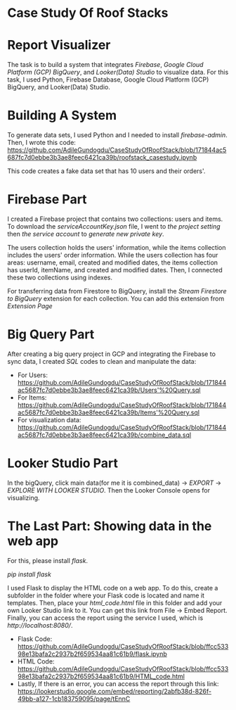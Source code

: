 # Case Study Of Roof Stacks

# Report Visualizer

The task is to build a system that integrates *Firebase*, *Google Cloud Platform (GCP) BigQuery*, and *Looker(Data) Studio* to visualize data. For this task, I used Python, Firebase Database, Google Cloud Platform (GCP) BigQuery, and Looker(Data) Studio.

# Building A System

To generate data sets, I used Python and I needed to install *firebase-admin*. Then, I wrote this code:
https://github.com/AdileGundogdu/CaseStudyOfRoofStack/blob/171844ac5687fc7d0ebbe3b3ae8feec6421ca39b/roofstack_casestudy.ipynb

This code creates a fake data set that has 10 users and their orders'. 

# Firebase Part

I created a Firebase project that contains two collections: users and items. To download the *serviceAccountKey.json* file, I went to *the project setting* then *the service account* to *generate new private key*.

The users collection holds the users' information, while the items collection includes the users' order information. While the users collection has four areas: username, email, created and modified dates, the items collection has userId, itemName, and created and modified dates. Then, I connected these two collections using indexes. 

For transferring data from Firestore to BigQuery, install the *Stream Firestore to BigQuery* extension for each collection. You can add this extension from *Extension Page*

# Big Query Part

After creating a big query project in GCP and integrating the Firebase to sync data, I created *SQL* codes to clean and manipulate the data:

* For Users: https://github.com/AdileGundogdu/CaseStudyOfRoofStack/blob/171844ac5687fc7d0ebbe3b3ae8feec6421ca39b/Users'%20Query.sql
* For Items: https://github.com/AdileGundogdu/CaseStudyOfRoofStack/blob/171844ac5687fc7d0ebbe3b3ae8feec6421ca39b/Items'%20Query.sql
* For visualization data: https://github.com/AdileGundogdu/CaseStudyOfRoofStack/blob/171844ac5687fc7d0ebbe3b3ae8feec6421ca39b/combine_data.sql
   
# Looker Studio Part

In the bigQuery, click main data(for me it is combined_data) -> *EXPORT* -> *EXPLORE WITH LOOKER STUDIO*. Then the Looker Console opens for visualizing. 

# The Last Part: Showing data in the web app

For this, please install *flask*. 

*pip install flask*

I used Flask to display the HTML code on a web app. To do this, create a subfolder in the folder where your Flask code is located and name it templates. Then, place your *html_code.html* file in this folder and add your own Looker Studio link to it. You can get this link from File -> Embed Report. Finally, you can access the report using the service I used, which is *http://localhost:8080/*.

* Flask Code: https://github.com/AdileGundogdu/CaseStudyOfRoofStack/blob/ffcc53398e13bafa2c2937b2f659534aa81c61b9/flask.ipynb
* HTML Code: https://github.com/AdileGundogdu/CaseStudyOfRoofStack/blob/ffcc53398e13bafa2c2937b2f659534aa81c61b9/HTML_code.html
* Lastly, If there is an error, you can access the report through this link: https://lookerstudio.google.com/embed/reporting/2abfb38d-826f-49bb-a127-1cb183759095/page/tEnnC

